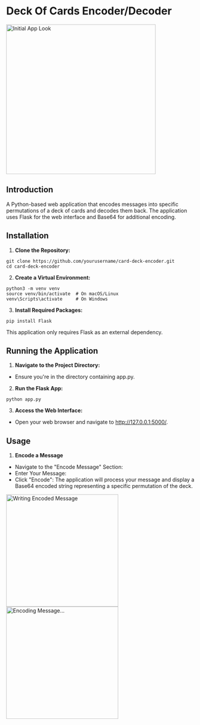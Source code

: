 # Deck Of Cards Encoder/Decoder

<img src="Screenshot 2024-12-31 at 1.02.29 AM.png" alt="Initial App Look" width="400"/>

## Introduction

A Python-based web application that encodes messages into specific permutations of a deck of cards and decodes them back. The application uses Flask for the web interface and Base64 for additional encoding.

## Installation

1. **Clone the Repository:**
```
git clone https://github.com/yourusername/card-deck-encoder.git
cd card-deck-encoder
```
2. **Create a Virtual Environment:**
```
python3 -m venv venv
source venv/bin/activate  # On macOS/Linux
venv\Scripts\activate     # On Windows
```
3. **Install Required Packages:**
```
pip install Flask
```
This application only requires Flask as an external dependency.

## Running the Application

1. **Navigate to the Project Directory:**
- Ensure you're in the directory containing app.py.
2. **Run the Flask App:**
```
python app.py
```
3. **Access the Web Interface:**
- Open your web browser and navigate to http://127.0.0.1:5000/.

## Usage
1. **Encode a Message**
- Navigate to the "Encode Message" Section:
- Enter Your Message:
- Click "Encode":
The application will process your message and display a Base64 encoded string representing a specific permutation of the deck.

<img src="Screenshot 2024-12-31 at 1.09.38 AM.png" alt="Writing Encoded Message" width="300"/> <img src="Screenshot 2024-12-31 at 1.09.58 AM.png" alt="Encoding Message..." width="300"/>

